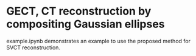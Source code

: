 # GECT, CT reconstruction by compositing Gaussian ellipses
example.ipynb demonstrates an example to use the proposed method for SVCT reconstruction.
